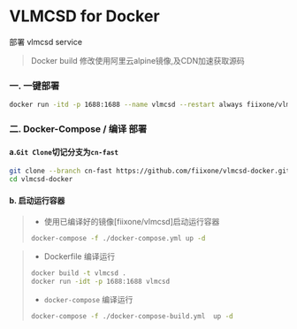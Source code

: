 # VLMCSD for Docker

部署 vlmcsd service

> Docker build 修改使用阿里云alpine镜像,及CDN加速获取源码

### 一. 一键部署

```bash
docker run -itd -p 1688:1688 --name vlmcsd --restart always fiixone/vlmcsd:latest
```



### 二. Docker-Compose / 编译 部署

#### a.`Git Clone`切记分支为`cn-fast`

```bash
git clone --branch cn-fast https://github.com/fiixone/vlmcsd-docker.git
cd vlmcsd-docker
```

#### b. 启动运行容器

> * 使用已编译好的镜像[fiixone/vlmcsd]启动运行容器
>
> ```bash
> docker-compose -f ./docker-compose.yml up -d
> ```


> * Dockerfile 编译运行
>
> ```bash
> docker build -t vlmcsd . 
> docker run -idt -p 1688:1688 vlmcsd
> ```
> * `docker-compose` 编译运行
>
> ```bash
> docker-compose -f ./docker-compose-build.yml  up -d
> ```
